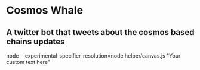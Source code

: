 # Cosmos Whale
## A twitter bot that tweets about the cosmos based chains updates


node --experimental-specifier-resolution=node helper/canvas.js "Your custom text here"
